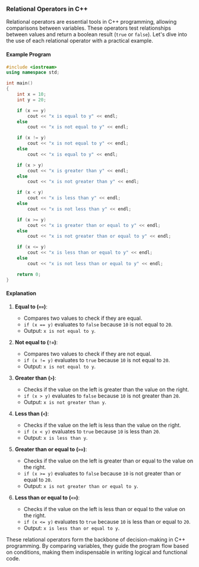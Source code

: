 ### Relational Operators in C++

Relational operators are essential tools in C++ programming, allowing comparisons between variables. These operators test relationships between values and return a boolean result (`true` or `false`). Let's dive into the use of each relational operator with a practical example.

#### Example Program

```cpp
#include <iostream>
using namespace std;

int main()
{
    int x = 10;
    int y = 20;

    if (x == y)
        cout << "x is equal to y" << endl;
    else
        cout << "x is not equal to y" << endl;

    if (x != y)
        cout << "x is not equal to y" << endl;
    else
        cout << "x is equal to y" << endl;

    if (x > y)
        cout << "x is greater than y" << endl;
    else
        cout << "x is not greater than y" << endl;

    if (x < y)
        cout << "x is less than y" << endl;
    else
        cout << "x is not less than y" << endl;

    if (x >= y)
        cout << "x is greater than or equal to y" << endl;
    else
        cout << "x is not greater than or equal to y" << endl;

    if (x <= y)
        cout << "x is less than or equal to y" << endl;
    else
        cout << "x is not less than or equal to y" << endl;

    return 0;
}

```

#### Explanation

1. **Equal to (`==`)**:

   - Compares two values to check if they are equal.
   - `if (x == y)` evaluates to `false` because `10` is not equal to `20`.
   - Output: `x is not equal to y`.

2. **Not equal to (`!=`)**:

   - Compares two values to check if they are not equal.
   - `if (x != y)` evaluates to `true` because `10` is not equal to `20`.
   - Output: `x is not equal to y`.

3. **Greater than (`>`)**:

   - Checks if the value on the left is greater than the value on the right.
   - `if (x > y)` evaluates to `false` because `10` is not greater than `20`.
   - Output: `x is not greater than y`.

4. **Less than (`<`)**:

   - Checks if the value on the left is less than the value on the right.
   - `if (x < y)` evaluates to `true` because `10` is less than `20`.
   - Output: `x is less than y`.

5. **Greater than or equal to (`>=`)**:

   - Checks if the value on the left is greater than or equal to the value on the right.
   - `if (x >= y)` evaluates to `false` because `10` is not greater than or equal to `20`.
   - Output: `x is not greater than or equal to y`.

6. **Less than or equal to (`<=`)**:
   - Checks if the value on the left is less than or equal to the value on the right.
   - `if (x <= y)` evaluates to `true` because `10` is less than or equal to `20`.
   - Output: `x is less than or equal to y`.

These relational operators form the backbone of decision-making in C++ programming. By comparing variables, they guide the program flow based on conditions, making them indispensable in writing logical and functional code.
